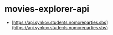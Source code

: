 # movies-explorer-api

+ [https://api.synkov.students.nomoreparties.sbs](https://api.synkov.students.nomoreparties.sbs)
